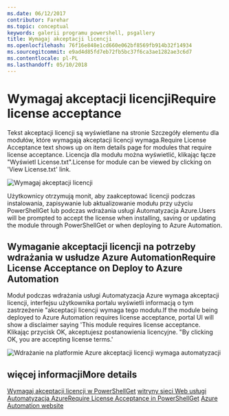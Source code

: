 ```yaml
---
ms.date: 06/12/2017
contributor: Farehar
ms.topic: conceptual
keywords: galerii programu powershell, psgallery
title: Wymagaj akceptacji licencji
ms.openlocfilehash: 76f16e848e1cd660e062bf8569fb914b32f14934
ms.sourcegitcommit: e9ad4d85fd7eb72fb5bc37f6ca3ae1282ae3c6d7
ms.contentlocale: pl-PL
ms.lasthandoff: 05/10/2018
---
```

# <a name="require-license-acceptance"></a><span data-ttu-id="f284f-103">Wymagaj akceptacji licencji</span><span class="sxs-lookup"><span data-stu-id="f284f-103">Require license acceptance</span></span>

<span data-ttu-id="f284f-104">Tekst akceptacji licencji są wyświetlane na stronie Szczegóły elementu dla modułów, które wymagają akceptacji licencji wymaga.</span><span class="sxs-lookup"><span data-stu-id="f284f-104">Require License Acceptance text shows up on item details page for modules that require license acceptance.</span></span> <span data-ttu-id="f284f-105">Licencja dla modułu można wyświetlić, klikając łącze "Wyświetl License.txt".</span><span class="sxs-lookup"><span data-stu-id="f284f-105">License for module can be viewed by clicking on 'View License.txt' link.</span></span>

![Wymagaj akceptacji licencji](../../Images/RequireLicenseAcceptance.png)

<span data-ttu-id="f284f-107">Użytkownicy otrzymują monit, aby zaakceptować licencji podczas instalowania, zapisywanie lub aktualizowanie modułu przy użyciu PowerShellGet lub podczas wdrażania usługi Automatyzacja Azure.</span><span class="sxs-lookup"><span data-stu-id="f284f-107">Users will be prompted to accept the license when installing, saving or updating the module through PowerShellGet or when deploying to Azure Automation.</span></span>

## <a name="require-license-acceptance-on-deploy-to-azure-automation"></a><span data-ttu-id="f284f-108">Wymaganie akceptacji licencji na potrzeby wdrażania w usłudze Azure Automation</span><span class="sxs-lookup"><span data-stu-id="f284f-108">Require License Acceptance on Deploy to Azure Automation</span></span>

<span data-ttu-id="f284f-109">Moduł podczas wdrażania usługi Automatyzacja Azure wymaga akceptacji licencji, interfejsu użytkownika portalu wyświetli informacją o tym zastrzeżenie "akceptacji licencji wymaga tego modułu.</span><span class="sxs-lookup"><span data-stu-id="f284f-109">If the module being deployed to Azure Automation requires license acceptance, portal UI will show a disclaimer saying 'This module requires license acceptance.</span></span> <span data-ttu-id="f284f-110">Klikając przycisk OK, akceptujesz postanowienia licencyjne. "</span><span class="sxs-lookup"><span data-stu-id="f284f-110">By clicking OK, you are accepting license terms.'</span></span>

![Wdrażanie na platformie Azure akceptacji licencji wymaga automatyzacji](../../Images/DeployToAzureAutomationRequireLicenseAcceptanceDisclaimer.png)

## <a name="more-details"></a><span data-ttu-id="f284f-112">więcej informacji</span><span class="sxs-lookup"><span data-stu-id="f284f-112">More details</span></span>

<span data-ttu-id="f284f-113">[Wymagaj akceptacji licencji w PowerShellGet](../../concepts/module-license-acceptance.md)
[witryny sieci Web usługi Automatyzacja Azure](/azure/automation)</span><span class="sxs-lookup"><span data-stu-id="f284f-113">[Require License Acceptance in PowerShellGet](../../concepts/module-license-acceptance.md)
[Azure Automation website](/azure/automation)</span></span>